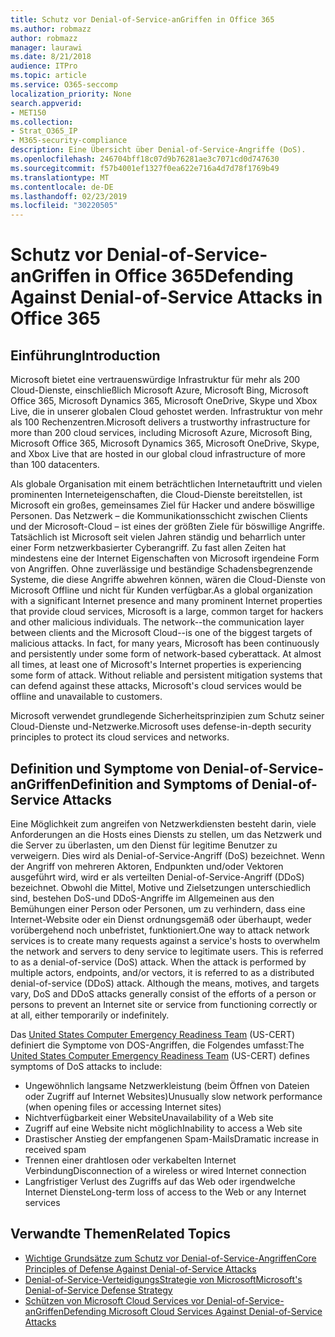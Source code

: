 ```yaml
---
title: Schutz vor Denial-of-Service-anGriffen in Office 365
ms.author: robmazz
author: robmazz
manager: laurawi
ms.date: 8/21/2018
audience: ITPro
ms.topic: article
ms.service: O365-seccomp
localization_priority: None
search.appverid:
- MET150
ms.collection:
- Strat_O365_IP
- M365-security-compliance
description: Eine Übersicht über Denial-of-Service-Angriffe (DoS).
ms.openlocfilehash: 246704bff18c07d9b76281ae3c7071cd0d747630
ms.sourcegitcommit: f57b4001ef1327f0ea622e716a4d7d78f1769b49
ms.translationtype: MT
ms.contentlocale: de-DE
ms.lasthandoff: 02/23/2019
ms.locfileid: "30220505"
---
```

# <a name="defending-against-denial-of-service-attacks-in-office-365"></a><span data-ttu-id="43ef0-103">Schutz vor Denial-of-Service-anGriffen in Office 365</span><span class="sxs-lookup"><span data-stu-id="43ef0-103">Defending Against Denial-of-Service Attacks in Office 365</span></span>

## <a name="introduction"></a><span data-ttu-id="43ef0-104">Einführung</span><span class="sxs-lookup"><span data-stu-id="43ef0-104">Introduction</span></span>
<span data-ttu-id="43ef0-105">Microsoft bietet eine vertrauenswürdige Infrastruktur für mehr als 200 Cloud-Dienste, einschließlich Microsoft Azure, Microsoft Bing, Microsoft Office 365, Microsoft Dynamics 365, Microsoft OneDrive, Skype und Xbox Live, die in unserer globalen Cloud gehostet werden. Infrastruktur von mehr als 100 Rechenzentren.</span><span class="sxs-lookup"><span data-stu-id="43ef0-105">Microsoft delivers a trustworthy infrastructure for more than 200 cloud services, including Microsoft Azure, Microsoft Bing, Microsoft Office 365, Microsoft Dynamics 365, Microsoft OneDrive, Skype, and Xbox Live that are hosted in our global cloud infrastructure of more than 100 datacenters.</span></span>

<span data-ttu-id="43ef0-p101">Als globale Organisation mit einem beträchtlichen Internetauftritt und vielen prominenten Interneteigenschaften, die Cloud-Dienste bereitstellen, ist Microsoft ein großes, gemeinsames Ziel für Hacker und andere böswillige Personen. Das Netzwerk – die Kommunikationsschicht zwischen Clients und der Microsoft-Cloud – ist eines der größten Ziele für böswillige Angriffe. Tatsächlich ist Microsoft seit vielen Jahren ständig und beharrlich unter einer Form netzwerkbasierter Cyberangriff. Zu fast allen Zeiten hat mindestens eine der Internet Eigenschaften von Microsoft irgendeine Form von Angriffen. Ohne zuverlässige und beständige Schadensbegrenzende Systeme, die diese Angriffe abwehren können, wären die Cloud-Dienste von Microsoft Offline und nicht für Kunden verfügbar.</span><span class="sxs-lookup"><span data-stu-id="43ef0-p101">As a global organization with a significant Internet presence and many prominent Internet properties that provide cloud services, Microsoft is a large, common target for hackers and other malicious individuals. The network--the communication layer between clients and the Microsoft Cloud--is one of the biggest targets of malicious attacks. In fact, for many years, Microsoft has been continuously and persistently under some form of network-based cyberattack. At almost all times, at least one of Microsoft's Internet properties is experiencing some form of attack. Without reliable and persistent mitigation systems that can defend against these attacks, Microsoft's cloud services would be offline and unavailable to customers.</span></span>

<span data-ttu-id="43ef0-111">Microsoft verwendet grundlegende Sicherheitsprinzipien zum Schutz seiner Cloud-Dienste und-Netzwerke.</span><span class="sxs-lookup"><span data-stu-id="43ef0-111">Microsoft uses defense-in-depth security principles to protect its cloud services and networks.</span></span> 

## <a name="definition-and-symptoms-of-denial-of-service-attacks"></a><span data-ttu-id="43ef0-112">Definition und Symptome von Denial-of-Service-anGriffen</span><span class="sxs-lookup"><span data-stu-id="43ef0-112">Definition and Symptoms of Denial-of-Service Attacks</span></span>
<span data-ttu-id="43ef0-p102">Eine Möglichkeit zum angreifen von Netzwerkdiensten besteht darin, viele Anforderungen an die Hosts eines Diensts zu stellen, um das Netzwerk und die Server zu überlasten, um den Dienst für legitime Benutzer zu verweigern. Dies wird als Denial-of-Service-Angriff (DoS) bezeichnet. Wenn der Angriff von mehreren Aktoren, Endpunkten und/oder Vektoren ausgeführt wird, wird er als verteilten Denial-of-Service-Angriff (DDoS) bezeichnet. Obwohl die Mittel, Motive und Zielsetzungen unterschiedlich sind, bestehen DoS-und DDoS-Angriffe im Allgemeinen aus den Bemühungen einer Person oder Personen, um zu verhindern, dass eine Internet-Website oder ein Dienst ordnungsgemäß oder überhaupt, weder vorübergehend noch unbefristet, funktioniert.</span><span class="sxs-lookup"><span data-stu-id="43ef0-p102">One way to attack network services is to create many requests against a service's hosts to overwhelm the network and servers to deny service to legitimate users. This is referred to as a denial-of-service (DoS) attack. When the attack is performed by multiple actors, endpoints, and/or vectors, it is referred to as a distributed denial-of-service (DDoS) attack. Although the means, motives, and targets vary, DoS and DDoS attacks generally consist of the efforts of a person or persons to prevent an Internet site or service from functioning correctly or at all, either temporarily or indefinitely.</span></span>

<span data-ttu-id="43ef0-117">Das [United States Computer Emergency Readiness Team](https://www.us-cert.gov/) (US-CERT) definiert die Symptome von DOS-Angriffen, die Folgendes umfasst:</span><span class="sxs-lookup"><span data-stu-id="43ef0-117">The [United States Computer Emergency Readiness Team](https://www.us-cert.gov/) (US-CERT) defines symptoms of DoS attacks to include:</span></span>
- <span data-ttu-id="43ef0-118">Ungewöhnlich langsame Netzwerkleistung (beim Öffnen von Dateien oder Zugriff auf Internet Websites)</span><span class="sxs-lookup"><span data-stu-id="43ef0-118">Unusually slow network performance (when opening files or accessing Internet sites)</span></span>
- <span data-ttu-id="43ef0-119">Nichtverfügbarkeit einer Website</span><span class="sxs-lookup"><span data-stu-id="43ef0-119">Unavailability of a Web site</span></span>
- <span data-ttu-id="43ef0-120">Zugriff auf eine Website nicht möglich</span><span class="sxs-lookup"><span data-stu-id="43ef0-120">Inability to access a Web site</span></span>
- <span data-ttu-id="43ef0-121">Drastischer Anstieg der empfangenen Spam-Mails</span><span class="sxs-lookup"><span data-stu-id="43ef0-121">Dramatic increase in received spam</span></span>
- <span data-ttu-id="43ef0-122">Trennen einer drahtlosen oder verkabelten Internet Verbindung</span><span class="sxs-lookup"><span data-stu-id="43ef0-122">Disconnection of a wireless or wired Internet connection</span></span>
- <span data-ttu-id="43ef0-123">Langfristiger Verlust des Zugriffs auf das Web oder irgendwelche Internet Dienste</span><span class="sxs-lookup"><span data-stu-id="43ef0-123">Long-term loss of access to the Web or any Internet services</span></span>

## <a name="related-topics"></a><span data-ttu-id="43ef0-124">Verwandte Themen</span><span class="sxs-lookup"><span data-stu-id="43ef0-124">Related Topics</span></span>
- [<span data-ttu-id="43ef0-125">Wichtige Grundsätze zum Schutz vor Denial-of-Service-Angriffen</span><span class="sxs-lookup"><span data-stu-id="43ef0-125">Core Principles of Defense Against Denial-of-Service Attacks</span></span>](office-365-core-principles-of-defense-against-dos-attacks.md)
- [<span data-ttu-id="43ef0-126">Denial-of-Service-VerteidigungsStrategie von Microsoft</span><span class="sxs-lookup"><span data-stu-id="43ef0-126">Microsoft's Denial-of-Service Defense Strategy</span></span>](office-365-microsoft-dos-defense-strategy.md)
- [<span data-ttu-id="43ef0-127">Schützen von Microsoft Cloud Services vor Denial-of-Service-anGriffen</span><span class="sxs-lookup"><span data-stu-id="43ef0-127">Defending Microsoft Cloud Services Against Denial-of-Service Attacks</span></span>](office-365-defending-cloud-services-against-dos-attacks.md)
